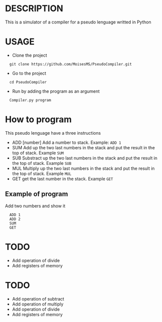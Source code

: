 # DESCRIPTION
This is a simulator of a compiler for a pseudo lenguage writted in Python

# USAGE
- Clone the project
```
  git clone https://github.com/MoisesMS/PseudoCompiler.git
```

- Go to the project
```
  cd PseudoCompiler
```

- Run by adding the program as an argument
  
```
  Compiler.py program
```

# How to program

This pseudo lenguage have a three instructions
- ADD [number] Add a number to stack. Example:
  ```ADD 1```
- SUM Add up the two last numbers in the stack and put the result in the top of stack. Example ```SUM```
- SUB Substract up the two last numbers in the stack and put the result in the top of stack. Example ```SUB```
- MUL Multiply up the two last numbers in the stack and put the result in the top of stack. Example ```MUL```
- GET get the last number in the stack. Example ```GET```
  
## Example of program
Add two numbers and show it
```
  ADD 1
  ADD 2
  SUM
  GET
```


# TODO
- Add operation of divide
- Add registers of memory

# TODO
- Add operation of subtract
- Add operation of multiply
- Add operation of divide
- Add registers of memory